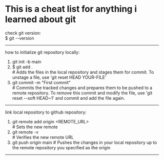 # This is a cheat list for anything i learned about git  

check git version:  
$ git --version  

------

how to initialize git repository locally:  
  1)  git init -b main  
  2)  $ git add .  
      \# Adds the files in the local repository and stages them for commit. To unstage a file, use 'git reset HEAD YOUR-FILE'
  4)  git commit -m "First commit"  
      \# Commits the tracked changes and prepares them to be pushed to a remote repository. To remove this commit and modify the file, use 'git reset --soft HEAD~1' and commit and add the file again.

------

link local repository to github repository:
  1) git remote add origin <REMOTE_URL>  
    \# Sets the new remote  
  2) git remote -v  
    \# Verifies the new remote URL
  3) git push origin main
    \# Pushes the changes in your local repository up to the remote repository you specified as the origin   

------




